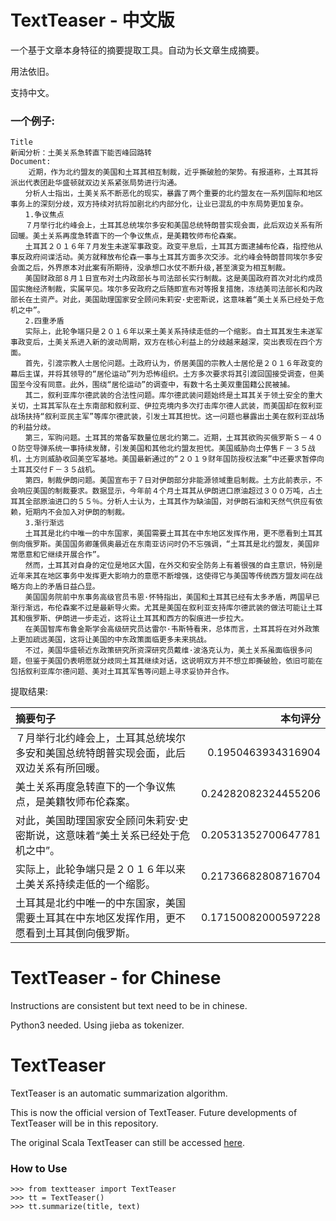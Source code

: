
TextTeaser - 中文版
=============
一个基于文章本身特征的摘要提取工具。自动为长文章生成摘要。

用法依旧。

支持中文。

### 一个例子:

```
Title 
新闻分析：土美关系急转直下能否峰回路转
Document: 
    近期，作为北约盟友的美国和土耳其相互制裁，近乎撕破脸的架势。有报道称，土耳其将派出代表团赴华盛顿就双边关系紧张局势进行沟通。
　　分析人士指出，土美关系不断恶化的现实，暴露了两个重要的北约盟友在一系列国际和地区事务上的深刻分歧，双方持续对抗将加剧北约内部分化，让业已混乱的中东局势更加复杂。
　　1.争议焦点
　　７月举行北约峰会上，土耳其总统埃尔多安和美国总统特朗普实现会面，此后双边关系有所回暖。美土关系再度急转直下的一个争议焦点，是美籍牧师布伦森案。
　　土耳其２０１６年７月发生未遂军事政变。政变平息后，土耳其方面逮捕布伦森，指控他从事反政府间谍活动。美方就释放布伦森一事与土耳其方面多次交涉。北约峰会特朗普同埃尔多安会面之后，外界原本对此案有所期待，没承想口水仗不断升级,甚至演变为相互制裁。
　　美国财政部８月１日宣布对土内政部长与司法部长实行制裁。这是美国政府首次对北约成员国实施经济制裁，实属罕见。埃尔多安政府之后随即宣布对等报复措施，冻结美司法部长和内政部长在土资产。对此，美国助理国家安全顾问朱莉安·史密斯说，这意味着“美土关系已经处于危机之中”。
　　2.四重矛盾
　　实际上，此轮争端只是２０１６年以来土美关系持续走低的一个缩影。自土耳其发生未遂军事政变后，土美关系进入新的波动周期，双方在核心利益上的分歧越来越深，突出表现在四个方面。
　　首先，引渡宗教人士居伦问题。土政府认为，侨居美国的宗教人士居伦是２０１６年政变的幕后主谋，并将其领导的“居伦运动”列为恐怖组织。土方多次要求将其引渡回国接受调查，但美国至今没有同意。此外，围绕“居伦运动”的调查中，有数十名土美双重国籍公民被捕。
　　其二，叙利亚库尔德武装的合法性问题。库尔德武装问题始终是土耳其关于领土安全的重大关切，土耳其军队在土东南部和叙利亚、伊拉克境内多次打击库尔德人武装，而美国却在叙利亚战场扶持“叙利亚民主军”等库尔德武装，引发土耳其担忧。这一问题也暴露出土美在叙利亚战场的利益分歧。
　　第三，军购问题。土耳其的常备军数量位居北约第二。近期，土耳其欲购买俄罗斯Ｓ－４００防空导弹系统一事持续发酵，引发美国和其他北约盟友担忧。美国威胁向土停售Ｆ－３５战机，土方则威胁收回美空军基地。美国最新通过的“２０１９财年国防授权法案”中还要求暂停向土耳其交付Ｆ－３５战机。
　　第四，制裁伊朗问题。美国宣布于７日对伊朗部分非能源领域重启制裁。土方此前表示，不会响应美国的制裁要求。数据显示，今年前４个月土耳其从伊朗进口原油超过３００万吨，占土耳其全部原油进口的５５％。分析人士认为，土耳其作为缺油国，对伊朗石油和天然气供应有依赖，短期内不会加入对伊朗的制裁。
　　3.渐行渐远
　　土耳其是北约中唯一的中东国家，美国需要土耳其在中东地区发挥作用，更不愿看到土耳其倒向俄罗斯。美国国务卿蓬佩奥最近在东南亚访问时仍不忘强调，“土耳其是北约盟友，美国非常愿意和它继续开展合作”。
　　然而，土耳其对自身的定位是地区大国，在外交和安全防务上有着很强的自主意识，特别是近年来其在地区事务中发挥更大影响力的意愿不断增强，这使得它与美国等传统西方盟友间在战略方向上的矛盾日益凸显。
　　美国国务院前中东事务高级官员韦恩·怀特指出，美国和土耳其已经有太多矛盾，两国早已渐行渐远，布伦森案不过是最新导火索。尤其是美国在叙利亚支持库尔德武装的做法可能让土耳其和俄罗斯、伊朗进一步走近，这将让土耳其和西方的裂痕进一步拉大。
　　在美国智库布鲁金斯学会高级研究员达雷尔·韦斯特看来，总体而言，土耳其将在对外政策上更加疏远美国，这将让美国的中东政策面临更多未来挑战。
　　不过，美国华盛顿近东政策研究所资深研究员戴维·波洛克认为，美土关系虽面临很多问题，但鉴于美国仍表明愿就分歧同土耳其继续对话，这说明双方并不想立即撕破脸，依旧可能在包括叙利亚库尔德问题、美对土耳其军售等问题上寻求妥协并合作。
```

提取结果:

| 摘要句子                                     |                本句评分 |
| :--------------------------------------- | ------------------: |
| ７月举行北约峰会上，土耳其总统埃尔多安和美国总统特朗普实现会面，此后双边关系有所回暖。 |  0.1950463934316904 |
| 美土关系再度急转直下的一个争议焦点，是美籍牧师布伦森案。             | 0.24282082324455206 |
| 对此，美国助理国家安全顾问朱莉安·史密斯说，这意味着“美土关系已经处于危机之中”。 | 0.20531352700647781 |
| 实际上，此轮争端只是２０１６年以来土美关系持续走低的一个缩影。          | 0.21736682808716704 |
| 土耳其是北约中唯一的中东国家，美国需要土耳其在中东地区发挥作用，更不愿看到土耳其倒向俄罗斯。 | 0.17150082000597228 |



TextTeaser - for Chinese
=============
Instructions are consistent but text need to be in chinese.

Python3 needed. Using jieba as tokenizer.


TextTeaser
=============

TextTeaser is an automatic summarization algorithm.

This is now the official version of TextTeaser. Future developments of TextTeaser will be in this repository.

The original Scala TextTeaser can still be accessed [here](https://github.com/MojoJolo/textteaser).

### How to Use

    >>> from textteaser import TextTeaser
    >>> tt = TextTeaser()
    >>> tt.summarize(title, text)


